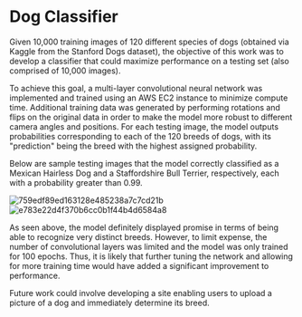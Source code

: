 # Dog Classifier

Given 10,000 training images of 120 different species of dogs (obtained via Kaggle from the Stanford Dogs dataset), the objective of this work was to develop a classifier that could maximize performance on a testing set (also comprised of 10,000 images). 

To achieve this goal, a multi-layer convolutional neural network was implemented and trained using an AWS EC2 instance to minimize compute time. Additional training data was generated by performing rotations and flips on the original data in order to make the model more robust to different camera angles and positions. For each testing image, the model outputs probabilities corresponding to each of the 120 breeds of dogs, with its "prediction" being the breed with the highest assigned probability.

Below are sample testing images that the model correctly classified as a Mexican Hairless Dog and a Staffordshire Bull Terrier, respectively, each with a probability greater than 0.99.

![759edf89ed163128e485238a7c7cd21b](https://user-images.githubusercontent.com/29763261/34633576-d9dc64a0-f231-11e7-9356-ec8da0290879.jpg)
![e783e22d4f370b6cc0b1f44b4d6584a8](https://user-images.githubusercontent.com/29763261/34633578-db17b1e4-f231-11e7-9159-50113baf4f41.jpg)

As seen above, the model definitely displayed promise in terms of being able to recognize very distinct breeds. However, to limit expense, the number of convolutional layers was limited and the model was only trained for 100 epochs. Thus, it is likely that further tuning the network and allowing for more training time would have added a significant improvement to performance.

Future work could involve developing a site enabling users to upload a picture of a dog and immediately determine its breed.
